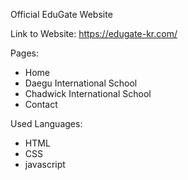 Official EduGate Website

Link to Website: https://edugate-kr.com/

Pages:
- Home
- Daegu International School
- Chadwick International School
- Contact

Used Languages:
- HTML
- CSS
- javascript
